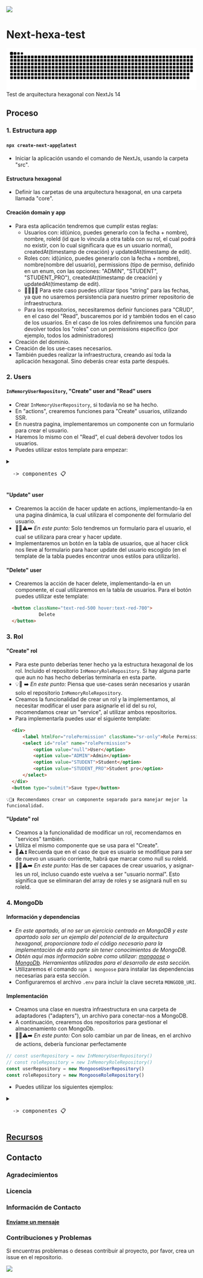 <img src="https://user-images.githubusercontent.com/73097560/115834477-dbab4500-a447-11eb-908a-139a6edaec5c.gif">

# Next-hexa-test
<a href="https://github.com/SKRTEEEEEE">
<div align="center">
  <img  src="https://github.com/SKRTEEEEEE/SKRTEEEEEE/blob/main/resources/img/grid-snake.svg"
       alt="snake" />
</div>
</a>
Test de arquitectura hexagonal con NextJs 14

## Proceso

### 1. Estructura app
#### `npx create-next-app@latest`
- Iniciar la aplicación usando el comando de NextJs, usando la carpeta "src".
#### Estructura hexagonal
- Definir las carpetas de una arquitectura hexagonal, en una carpeta llamada "core".
#### Creación domain y app
- Para esta aplicación tendremos que cumplir estas reglas:
  - Usuarios con: id(único, puedes generarlo con la fecha + nombre), nombre, roleId (id que lo vincula a otra tabla con su rol, el cual podrá no existir, con lo cual significara que es un usuario normal), createdAt(timestamp de creación) y updatedAt(timestamp de edit).
  - Roles con: id(único, puedes generarlo con la fecha + nombre), nombre(nombre del usuario), permissions (tipo de permiso, definido en un enum, con las opciones: "ADMIN", "STUDENT", "STUDENT_PRO"), createdAt(timestamp de creación) y updatedAt(timestamp de edit).
  - 🙋‍♂️💡⏫ Para este caso puedes utilizar tipos "string" para las fechas, ya que no usaremos persistencia para nuestro primer repositorio de infraestructura.
  - Para los repositorios, necesitaremos definir funciones para "CRUD", en el caso del "Read", buscaremos por id y también todos en el caso de los usuarios. En el caso de los roles definiremos una función para devolver todos los "roles" con un permissions especifico (por ejemplo, todos los administradores)
- Creación del dominio.
- Creación de los use-cases necesarios.
- También puedes realizar la infraestructura, creando así toda la aplicación hexagonal. Sino deberás crear esta parte después.
### 2. Users
#### `InMemoryUserRepository`, "Create" user and "Read" users
- Crear `InMemoryUserRepository`, si todavía no se ha hecho.
- En "actions", crearemos funciones para "Create" usuarios, utilizando SSR.
- En nuestra pagina, implementaremos un componente con un formulario para crear el usuario.
- Haremos lo mismo con el "Read", el cual deberá devolver todos los usuarios. 
- Puedes utilizar estos template para empezar:
<details>
<summary><pre>  -> componentes 📋</pre></summary>

```html 
  <!-- Componente Create -->
  <div>
      <h2 className="text-2xl font-bold mb-4">Create User</h2>
      <form className="flex h-20 items-center space-x-4">
        <div className="flex space-x-10 h-20 items-center">
          <label htmlFor="name" className="block font-medium text-gray-700">
            Name
          </label>
          <input
            type="text"
            id="name"
            name="name"
            className="mt-1 block w-full p-4 rounded-md border-gray-300 shadow-sm focus:border-primary focus:ring-primary sm:text-sm"
          />
        </div>
        <button
          className="inline-flex items-center px-4 py-4 border border-transparent hover:border-gray-800  text-sm font-medium rounded-md shadow-sm shadow-gray-300 hover:shadow-lg text-gray-500 bg-primary hover:bg-primary-dark focus:outline-none focus:ring-2 focus:ring-offset-2 focus:ring-primary"
        >
          Create User
        </button>
      </form>
    </div>
```

```html
  <!-- Pagina -->
  <main  className="container h-dvh mx-auto py-8 px-4 sm:px-6 lg:px-8">
    <div className="grid grid-cols-1 md:grid-cols-2 gap-8">
    <UserForm/>
    <!-- <UsersTable/> Componente para el "Read" -->
    </div>
  </main>
```

```html
  <!-- Componente Read -->
  <div className="p-6 bg-white shadow-md rounded-lg">
      <h2 className="text-3xl font-semibold mb-6 text-gray-800">Users</h2>
      <div className="overflow-x-auto">
        <table className="min-w-full bg-white border border-gray-300 rounded-lg">
          <thead className="bg-gray-100">
            <tr >
              <th
                scope="col"
                className="px-2 xl:px-6 py-3 text-left text-xs font-semibold text-gray-700 uppercase tracking-wider"
              >
                Name
              </th>
              <th
                scope="col"
                className="px-2 xl:px-6 py-3 text-left text-xs font-semibold text-gray-700 uppercase tracking-wider"
              >
                Edit
              </th>
              <!--Otras acciones-->
            </tr>
          </thead>
          <tbody className="bg-white divide-y divide-gray-200">
            <!--Por cada usuario-->
              <tr className="hover:bg-gray-50">
                <td className="px-2 xl:px-6 py-4 whitespace-nowrap text-sm text-gray-900">
                  [nombre]
                </td>
                <td className="px-2 xl:px-6 py-4 whitespace-nowrap">
                  <a
                    className="text-blue-600 hover:text-blue-800 font-medium"
                  >
                    Edit
                  </Link>
                </td>
                <!--Futuras acciones-->
              </tr>
            <!---->
          </tbody>
        </table>
      </div>
    </div>
```
</details>

#### "Update" user
- Crearemos la acción de hacer update en actions, implementando-la en una pagina dinámica, la cual utilizara el componente del formulario del usuario.
- 🧑‍🎓⚠️➡️ _En este punto:_ Solo tendremos un formulario para el usuario, el cual se utilizara para crear y hacer update.
- Implementaremos un botón en la tabla de usuarios, que al hacer click nos lleve al formulario para hacer update del usuario escogido (en el template de la tabla puedes encontrar unos estilos para utilizarlo).
#### "Delete" user
- Crearemos la acción de hacer delete, implementando-la en un componente, el cual utilizaremos en la tabla de usuarios. Para el botón puedes utilizar este template:
```html
  <button className="text-red-500 hover:text-red-700">
            Delete
  </button>
```
### 3. Rol
#### "Create" rol
- Para este punto deberías tener hecho ya la estructura hexagonal de los rol. Incluido el repositorio `InMemoryRoleRepository`. Si hay alguna parte que aun no has hecho deberías terminarla en esta parte.
- 💡🧠 ➡️ _En este punto:_ Piensa que use-cases serán necesarios y usarán solo el repositorio `InMemoryRoleRepository`.
- Creamos la funcionalidad de crear un rol y la implementamos, al necesitar modificar el user para asignarle el id del su rol, recomendamos crear un "service", al utilizar ambos repositorios.
- Para implementarla puedes usar el siguiente template:
```html
  <div>
      <label htmlFor="rolePermission" className="sr-only">Role Permission</label>
      <select id="role" name="rolePermission">
          <option value="null">User</option>
          <option value="ADMIN">Admin</option>
          <option value="STUDENT">Student</option>
          <option value="STUDENT_PRO">Student pro</option>
      </select>
  </div>
  <button type="submit">Save type</button>
```

    💡🧠⏫ Recomendamos crear un componente separado para manejar mejor la funcionalidad.
#### "Update" rol
- Creamos a la funcionalidad de modificar un rol, recomendamos en "services" también.
- Utiliza el mismo componente que se usa para el "Create".
- 🧠⚠️⏫ Recuerda que en el caso de que es usuario se modifique para ser de nuevo un usuario corriente, habrá que marcar como null su roleId.
- 🧑‍🎓⚠️➡️ _En este punto:_ Has de ser capaces de crear usuarios, y asignar-les un rol, incluso cuando este vuelva a ser "usuario normal". Esto significa que se eliminaran del array de roles y se asignará null en su roleId.

### 4. MongoDb
#### Información y dependencias
- _En este apartado, al no ser un ejercicio centrado en MongoDB y este apartado solo ser un ejemplo del potencial de la arquitectura hexagonal, proporcionare todo el código necesario para la implementación de esta parte sin tener conocimientos de MongoDB._
- _Obtén aquí mas información sobre como utilizar: [mongoose](https://mongoosejs.com/) o [MongoDb](https://www.mongodb.com/docs/). Herramientas utilizadas para el desarrollo de esta sección._
- Utilizaremos el comando `npm i mongoose` para instalar las dependencias necesarias para esta sección.
- Configuraremos el archivo `.env` para incluir la clave secreta `MONGODB_URI`.
#### Implementación
- Creamos una clase en nuestra infraestructura en una carpeta de adaptadores ("adapters"), un archivo para conectar-nos a MongoDB.
- A continuación, crearemos dos repositorios para gestionar el almacenamiento con MongoDb.
- 🧑‍🎓⚠️➡️ _En este punto:_ Con solo cambiar un par de lineas, en el archivo de actions, debería funcionar perfectamente 
```ts
// const userRepository = new InMemoryUserRepository()
// const roleRepository = new InMemoryRoleRepository()
const userRepository = new MongooseUserRepository()
const roleRepository = new MongooseRoleRepository()
```
- Puedes utilizar los siguientes ejemplos:
<details>
<summary><pre>  -> componentes 📋</pre></summary>


```ts
//src/core/infrastructure/adapters/mongo-db-connection.ts
import mongoose, { Connection } from 'mongoose';

type DBConnection = {
    isConnected: boolean;
  }

export const connectToDB = async ():Promise<Connection> => {
  const connection: DBConnection = {isConnected: false};
  try {
    if (connection.isConnected) return mongoose.connection;
    const db = await mongoose.connect(process.env.MONGODB_URI || "");
    connection.isConnected = db.connections[0].readyState === 1;
    console.log("Connected!");
    return db.connection;
    
  } catch (error: any) {
    throw new Error(error);
  }
};
export abstract class MongoDbConnection {
    private connection: Connection | null = null;
    protected async connect(): Promise<void> {
        if (!this.connection) {
            try {
                this.connection = await connectToDB();
            } catch (error) {
                console.error("Failed to connect to the database:", error);
                throw new Error("Unable to establish database connection");
            }
        }
    }
    public async getConnection(): Promise<Connection> {
        if (!this.connection) {
            await this.connect();
        }
        if (!this.connection) {
            throw new Error("Database connection not established.");
        }
        return this.connection;
    }
}
```

```ts
//src/core/infrastructure/repositories/mongoose-user-repository.ts
import { User } from '@/core/domain/entities/User';
import { UserRepository } from '@/core/domain/repositories/user-repository';
import { UserDocument, UserModel } from '@/models/user-role-schema';
import { MongoDbConnection } from '../adapters/mongo-db-connection';


export class MongooseUserRepository extends MongoDbConnection implements UserRepository {

    async create(user: User): Promise<User> {
        await this.connect();
        const newUser = new UserModel(user)
        const savedUser = await newUser.save()
        console.log("savedUser: ",savedUser)
        return this.documentToUser(savedUser)

    }
    async findById(id: string): Promise<User | null> {
        await this.connect()
        const user = await UserModel.findById(id)
        return user ? this.documentToUser(user) : null
    }
    async update(id: string, name: string, roleId?: string): Promise<User> {
        await this.connect(); // Asegúrate de que la conexión esté establecida
    
        // Busca el usuario por su ID
        const user = await UserModel.findById(id);
        if (!user) throw new Error("Error al encontrar el usuario");
    
        // Actualiza los campos necesarios
        user.name = name;
        user.roleId = roleId !== undefined ? roleId : user.roleId; // Mantiene el valor actual si roleId no se proporciona
        user.updatedAt = Date.now(); // Actualiza la fecha de modificación como timestamp
    
        // Guarda los cambios en la base de datos
        const updatedUser = await user.save();
        console.log("updated user: ",updatedUser)
        return this.documentToUser(updatedUser); // Convierte el documento actualizado a la entidad User
    }
    async delete(id:string):Promise<void> {
        await this.connect()
        const result = await UserModel.deleteOne({_id:id})
        if (result.deletedCount === 0) throw new Error(`User with id ${id} not found`);
    }
    async findAll(): Promise<User[] | null> {
        await this.connect()
        const users = await UserModel.find()
        return users.length > 0 ? users.map(this.documentToUser):null
    }
    async deleteRoleId(id: string): Promise<void> {
        await this.connect()
        const result = await UserModel.updateOne({ _id: id }, { $set: { roleId: null } });
        if (result.matchedCount === 0) throw new Error(`User with id ${id} not found`);
    }
    private documentToUser(doc: UserDocument): User {
        return {
          id: doc._id.toString(),
          name: doc.name,
          roleId: doc.roleId ? doc.roleId.toHexString() : null,
          createdAt: doc.createdAt.toISOString(),
          updatedAt: doc.updatedAt.toISOString()
        };
      }

}
```

```ts
//src/core/infrastructure/repositories/mongoose-role-repository.ts
import { RoleRepository } from "@/core/domain/repositories/role-repository";
import { MongoDbConnection } from "../adapters/mongo-db-connection";
import { Role, RoleType } from "@/core/domain/entities/Role";
import { RoleDocument, RoleModel } from "@/models/user-role-schema";

export class MongooseRoleRepository extends MongoDbConnection implements RoleRepository{
    async create(role: Role): Promise<Role> {
        await this.connect()
        const newRole = new RoleModel(role)
        const savedRole = await newRole.save()
        console.log("saved role: ", savedRole)
        return this.documentToRole(savedRole)
    }
    async findById(id: string): Promise<Role | null> {
        this.connect()
        const role = await RoleModel.findById(id)
        return role ? this.documentToRole(role):null
        
    }
    async update(id: string, permissions: RoleType): Promise<Role> {
        await this.connect()
        const role = await RoleModel.findById(id)
        role.permissions = permissions
        const updatedRole = await role.save()
        return this.documentToRole(updatedRole)
    }
    async delete(id: string): Promise<void> {
        await this.connect()
        await RoleModel.findByIdAndDelete(id)
    }
    private documentToRole(doc: RoleDocument): Role {
        return {
            id: doc._id.toString(),
            name: doc.name,
            permissions: doc.permissions as RoleType,
            createdAt: doc.createdAt.toISOString(),
            updatedAt: doc.updatedAt.toISOString()
        }
    }
}
```
</details>


## [Recursos](https://github.com/SKRTEEEEEE/markdowns)

## Contacto

### Agradecimientos

### Licencia

### Información de Contacto

#### [Envíame un mensaje](mailto:adanreh.m@gmail.com)

### Contribuciones y Problemas

Si encuentras problemas o deseas contribuir al proyecto, por favor, crea un issue en el repositorio.

<img src="https://user-images.githubusercontent.com/73097560/115834477-dbab4500-a447-11eb-908a-139a6edaec5c.gif">
